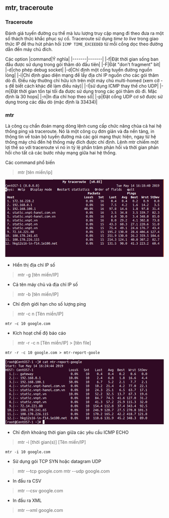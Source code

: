 ## mtr, traceroute 

### Traceroute
Đánh giá tuyến đường cụ thể mà lưu lượng truy cập mạng đi theo đưa ra một số thách thức khắc phục sự cố. Traceroute sử dụng *time to live* trong giao thức IP để thu hút phản hồi `ICMP TIME_EXCEEDED` từ mỗi cổng dọc theo đường dẫn đến máy chủ đích.

Các option
|command|Ý nghĩa|
|-------|-------|
|-f|Đặt thời gian sống ban đầu được sử dụng trong gói thăm dò đầu tiên|
|-F|Đặt "don't fragment" bit|
|-d|cho phép debug socket|
|-d|Chỉ định một cổng tuyến đường nguồn lỏng|
|-i|Chỉ định giao diện mạng để lấy địa chỉ IP nguồn cho các gói thăm dò đi. Điều này thường chỉ hữu ích trên một máy chủ multi-homed (xem cờ -s để biết cách khác để làm điều này)|
|-I|sử dụng ICMP thay thế cho UDP|
|-m|Đặt thời gian tồn tại tối đa được sử dụng trong các gói thăm dò đi. Mặc định là 30 hops|
|-n|In địa chỉ hop theo số|
|-p|Đặt cổng UDP cơ sở được sử dụng trong các đầu dò (mặc định là 33434)|

### mtr
Là công cụ chẩn đoán mạng dòng lệnh cung cấp chức năng chủa cả hai hệ thống ping và traceroute. Nó là một công cụ đơn giản và đa nền tảng, in thông tin về toàn bộ tuyến đường mà các gói mạng thực hiện, ngay từ hệ thống máy chủ đến hệ thống máy đích được chỉ định. Lệnh mtr chiếm một lợi thế so với traceroute vì nó in tỷ lệ phần trăm phản hồi và thời gian phản hồi cho tất cả các bước nhảy mạng giữa hai hệ thống.

Các command phổ biến
>mtr [tên miền/ip]

![mtr](image/mtr.png)

* Hiển thị địa chỉ IP số
>mtr -g [tên miền/IP]

* Cả tên máy chủ và địa chỉ IP số

>mtr -b [tên miền/IP]

* Chỉ định giới hạn cho số lượng ping
>mtr -c n [Tên miền/IP]
```
mtr -c 10 google.com
```
* Kích hoạt chế độ báo cáo
>mtr -r -c n [Tên miền/IP] > [tên file]
```
mtr -r -c 10 google.com > mtr-report-goole
```

![report](image/report.png)

* Chỉ định khoảng thời gian giữa các yêu cầu ICMP ECHO
>mtr -i [thời gian(s)] [Tên miền/IP]
```
mtr -i 10 google.com
```
* Sử dụng gói TCP SYN hoặc datagram UDP
>mtr --tcp google.com
>mtr --udp google.com
* In đầu ra CSV
>mtr --csv google.com
* In đầu ra XML
>mtr --xml google.com